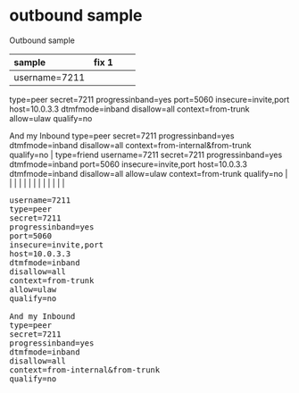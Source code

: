 # outbound sample

Outbound sample


| sample   |  fix 1  |    |    |
|:---|:---|:---|:--:|
| username=7211
type=peer
secret=7211
progressinband=yes
port=5060
insecure=invite,port
host=10.0.3.3
dtmfmode=inband
disallow=all
context=from-trunk
allow=ulaw
qualify=no

And my Inbound
type=peer
secret=7211
progressinband=yes
dtmfmode=inband
disallow=all
context=from-internal&from-trunk
qualify=no   | type=friend
username=7211
secret=7211
progressinband=yes
dtmfmode=inband
port=5060
insecure=invite,port
host=10.0.3.3
dtmfmode=inband
disallow=all
allow=ulaw
context=from-trunk
qualify=no   |    |    |
|    |    |    |    |
|    |    |    |    |
<pre>
username=7211
type=peer
secret=7211
progressinband=yes
port=5060
insecure=invite,port
host=10.0.3.3
dtmfmode=inband
disallow=all
context=from-trunk
allow=ulaw
qualify=no

And my Inbound
type=peer
secret=7211
progressinband=yes
dtmfmode=inband
disallow=all
context=from-internal&from-trunk
qualify=no
</pre>